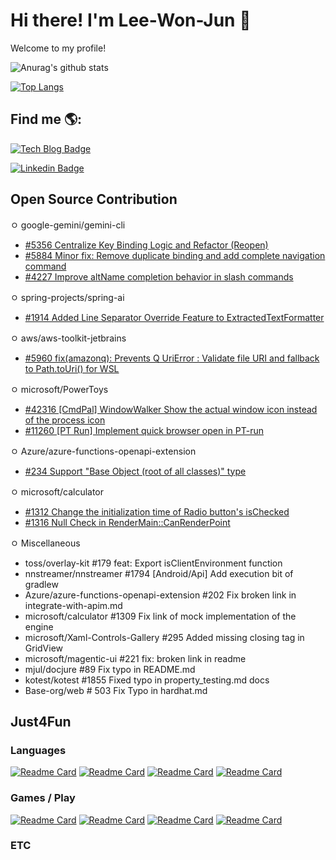 # Hi there! I'm Lee-Won-Jun 👋
Welcome to my profile! 

![Anurag's github stats](https://github-readme-stats.vercel.app/api?username=Lee-WonJun&count_private=true&include_all_commits=true)

[![Top Langs](https://github-readme-stats.vercel.app/api/top-langs/?username=Lee-WonJun&layout=compact&hide=css,scss,less,html&exclude_repo=Parallel-Woard)](https://github.com/anuraghazra/github-readme-stats)


## Find me 🌎:
 [![Tech Blog Badge](http://img.shields.io/badge/-Tech%20blog-black?style=forthebage-square&link=https://see-ro-e.tistory.com/)](https://see-ro-e.tistory.com/)
 
 [![Linkedin Badge](https://img.shields.io/badge/-LinkedIn-blue?style=forthebage-square&logo=Linkedin&logoColor=white&link=https://www.linkedin.com/in/wonjun-lee-77b109171/)](https://www.linkedin.com/in/wonjun-lee-77b109171/)

## Open Source Contribution
ㅇ google-gemini/gemini-cli
- [#5356 Centralize Key Binding Logic and Refactor (Reopen)](https://github.com/google-gemini/gemini-cli/pull/5356)
- [#5884 Minor fix: Remove duplicate binding and add complete navigation command](https://github.com/google-gemini/gemini-cli/pull/5884)
- [#4227 Improve altName completion behavior in slash commands](https://github.com/google-gemini/gemini-cli/pull/4227)

ㅇ spring-projects/spring-ai
- [#1914 Added Line Separator Override Feature to ExtractedTextFormatter](https://github.com/spring-projects/spring-ai/pull/1914)

ㅇ aws/aws-toolkit-jetbrains
- [#5960 fix(amazonq): Prevents Q UriError : Validate file URI and fallback to Path.toUri() for WSL](https://github.com/aws/aws-toolkit-jetbrains/pull/5960)

ㅇ microsoft/PowerToys
- [#42316 [CmdPal] WindowWalker Show the actual window icon instead of the process icon](https://github.com/microsoft/PowerToys/pull/42316)
- [#11260 [PT Run] Implement quick browser open in PT-run](https://github.com/microsoft/PowerToys/pull/11260)

ㅇ Azure/azure-functions-openapi-extension
- [#234 Support "Base Object (root of all classes)" type](https://github.com/Azure/azure-functions-openapi-extension/pull/234)
 
ㅇ microsoft/calculator
- [#1312 Change the initialization time of Radio button's isChecked](https://github.com/microsoft/calculator/pull/1312)
- [#1316 Null Check in RenderMain::CanRenderPoint](https://github.com/microsoft/calculator/pull/1316)

ㅇ Miscellaneous 
- toss/overlay-kit #179 feat: Export isClientEnvironment function
- nnstreamer/nnstreamer #1794 [Android/Api] Add execution bit of gradlew
- Azure/azure-functions-openapi-extension #202 Fix broken link in integrate-with-apim.md
- microsoft/calculator #1309 Fix link of mock implementation of the engine
- microsoft/Xaml-Controls-Gallery #295 Added missing closing tag in GridView
- microsoft/magentic-ui #221 fix: broken link in readme
- mjul/docjure #89 Fix typo in README.md
- kotest/kotest #1855 Fixed typo in property_testing.md docs
- Base-org/web # 503 Fix Typo in hardhat.md


## Just4Fun
### Languages
[![Readme Card](https://github-readme-stats.vercel.app/api/pin/?username=Lee-WonJun&repo=CobangLang)](https://github.com/Lee-WonJun/CobangLang)
[![Readme Card](https://github-readme-stats.vercel.app/api/pin/?username=Lee-WonJun&repo=Jujutsu-Kaisen-lang)](https://github.com/Lee-WonJun/Jujutsu-Kaisen-lang)
[![Readme Card](https://github-readme-stats.vercel.app/api/pin/?username=Lee-WonJun&repo=LolChatLang)](https://github.com/Lee-WonJun/LolChatLang)
[![Readme Card](https://github-readme-stats.vercel.app/api/pin/?username=Lee-WonJun&repo=KFAlang)](https://github.com/Lee-WonJun/KFAlang)

### Games / Play
[![Readme Card](https://github-readme-stats.vercel.app/api/pin/?username=Lee-WonJun&repo=parallel-woard-cljs2)](https://github.com/Lee-WonJun/parallel-woard-cljs2)
[![Readme Card](https://github-readme-stats.vercel.app/api/pin/?username=Lee-WonJun&repo=Parallel-Woard)](https://github.com/Lee-WonJun/Parallel-Woard)
[![Readme Card](https://github-readme-stats.vercel.app/api/pin/?username=Mini-Tech-Meetup&repo=IHFK)](https://github.com/Mini-Tech-Meetup/IHFK)
[![Readme Card](https://github-readme-stats.vercel.app/api/pin/?username=Lee-WonJun&repo=gitdot)](https://github.com/Lee-WonJun/gitdot)

### ETC
